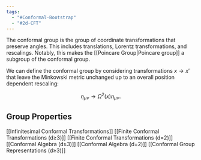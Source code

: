 ```yaml
---
tags:
  - "#Conformal-Bootstrap"
  - "#2d-CFT"
---
```

The conformal group is the group of coordinate transformations that preserve
angles. This includes translations, Lorentz transformations, and rescalings.
Notably, this makes the [[Poincare Group|Poincare group]] a subgroup of the conformal group. 

We can define the conformal group by considering transformations $x\rightarrow x'$ that leave the Minkowski metric unchanged up to an overall position dependent rescaling:

$$
\eta_{\mu\nu} \rightarrow \Omega^2(x) \eta_{\mu\nu}
.$$


## Group Properties
[[Infinitesimal Conformal Transformations]]
[[Finite Conformal Transformations (d≥3)]]
[[Finite Conformal Transformations (d=2)]]
[[Conformal Algebra (d≥3)]]
[[Conformal Algebra (d=2)]]
[[Conformal Group Representations (d≥3)]]
